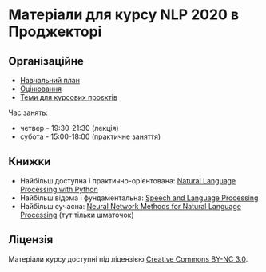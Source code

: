 # Матеріали для курсу NLP 2020 в Проджекторі

## Організаційне

- [Навчальний план](syllabus.md)
- [Оцінювання](grading.md)
- [Теми для курсових проєктів](course-project/)

Час занять:
- четвер - 19:30-21:30 (лекція)
- субота - 15:00-18:00 (практичне заняття)

## Книжки

- Найбільш доступна і практично-орієнтована: [Natural Language Processing with Python](http://www.nltk.org/book/)
- Найбільш відома і фундаментальна: [Speech and Language Processing](https://web.stanford.edu/~jurafsky/slp3/)
- Найбільш сучасна: [Neural Network Methods for
Natural Language Processing](http://www.morganclaypoolpublishers.com/catalog_Orig/samples/9781627052955_sample.pdf) (тут тільки шматочок)

## Ліцензія

Матеріали курсу доступні під ліцензією [Creative Commons BY-NC 3.0](https://creativecommons.org/licenses/by-nc/3.0/).
